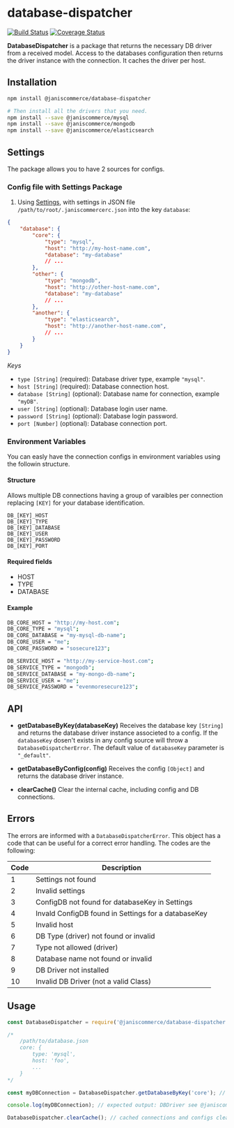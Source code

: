 # database-dispatcher

[![Build Status](https://travis-ci.org/janis-commerce/database-dispatcher.svg?branch=master)](https://travis-ci.org/janis-commerce/database-dispatcher)
[![Coverage Status](https://coveralls.io/repos/github/janis-commerce/database-dispatcher/badge.svg?branch=master)](https://coveralls.io/github/janis-commerce/database-dispatcher?branch=master)

**DatabaseDispatcher** is a package that returns the necessary DB driver from a received model.
Access to the databases configuration then returns the driver instance with the connection.
It caches the driver per host.

## Installation

```sh
npm install @janiscommerce/database-dispatcher

# Then install all the drivers that you need.
npm install --save @janiscommerce/mysql
npm install --save @janiscommerce/mongodb
npm install --save @janiscommerce/elasticsearch
```

## Settings
The package allows you to have 2 sources for configs.

### Config file with Settings Package
1. Using [Settings](https://www.npmjs.com/package/@janiscommerce/settings), with settings in JSON file `/path/to/root/.janiscommercerc.json` into the key `database`:

```json
{
	"database": {
		"core": {
			"type": "mysql",
			"host": "http://my-host-name.com",
			"database": "my-database"
			// ...
		},
		"other": {
			"type": "mongodb",
			"host": "http://other-host-name.com",
			"database": "my-database"
			// ...
		},
		"another": {
			"type": "elasticsearch",
			"host": "http://another-host-name.com",
			// ...
		}
	}
}
```

*Keys*

- `type [String]` (required): Database driver type, example `"mysql"`.
- `host [String]` (required): Database connection host.
- `database [String]` (optional): Database name for connection, example `"myDB"`.
- `user [String]` (optional): Database login user name.
- `password [String]` (optional): Database login password.
- `port [Number]` (optional): Database connection port.

### Environment Variables
You can easly have the connection configs in environment variables using the followin structure.

#### Structure
Allows multiple DB connections having a group of varaibles per connection replacing `[KEY]` for your database identification.

```
DB_[KEY]_HOST
DB_[KEY]_TYPE
DB_[KEY]_DATABASE
DB_[KEY]_USER
DB_[KEY]_PASSWORD
DB_[KEY]_PORT
```

#### Required fields
* HOST
* TYPE
* DATABASE

#### Example
```bash
DB_CORE_HOST = "http://my-host.com";
DB_CORE_TYPE = "mysql";
DB_CORE_DATABASE = "my-mysql-db-name";
DB_CORE_USER = "me";
DB_CORE_PASSWORD = "sosecure123";

DB_SERVICE_HOST = "http://my-service-host.com";
DB_SERVICE_TYPE = "mongodb";
DB_SERVICE_DATABASE = "my-mongo-db-name";
DB_SERVICE_USER = "me";
DB_SERVICE_PASSWORD = "evenmoresecure123";
```

## API

* **getDatabaseByKey(databaseKey)**
Receives the database key `[String]` and returns the database driver instance associeted to a config.
If the `databaseKey` dosen't exists in any config source will throw a `DatabaseDispatcherError`.
The default value of `databaseKey` parameter is `"_default"`.

* **getDatabaseByConfig(config)**
Receives the config `[Object]` and returns the database driver instance.

* **clearCache()**
Clear the internal cache, including config and DB connections.

## Errors

The errors are informed with a `DatabaseDispatcherError`.
This object has a code that can be useful for a correct error handling.
The codes are the following:

| Code | Description                                          |
|------|------------------------------------------------------|
| 1    | Settings not found                                   |
| 2    | Invalid settings                                     |
| 3    | ConfigDB not found for databaseKey in Settings       |
| 4    | Invald ConfigDB found in Settings for a databaseKey  |
| 5    | Invalid host                                         |
| 6    | DB Type (driver) not found or invalid                |
| 7    | Type not allowed (driver)                            |
| 8    | Database name not found or invalid                   |
| 9    | DB Driver not installed                              |
| 10   | Invalid DB Driver (not a valid Class)                |

## Usage

```js
const DatabaseDispatcher = require('@janiscommerce/database-dispatcher');

/*
	/path/to/database.json
    core: {
        type: 'mysql',
        host: 'foo',
        ...
    }
*/

const myDBConnection = DatabaseDispatcher.getDatabaseByKey('core'); // A new DBDriver instance is returned.

console.log(myDBConnection); // expected output: DBDriver see @janiscommerce/mysql and @janiscommerce/mongodb

DatabaseDispatcher.clearCache(); // cached connections and configs cleared.
```
